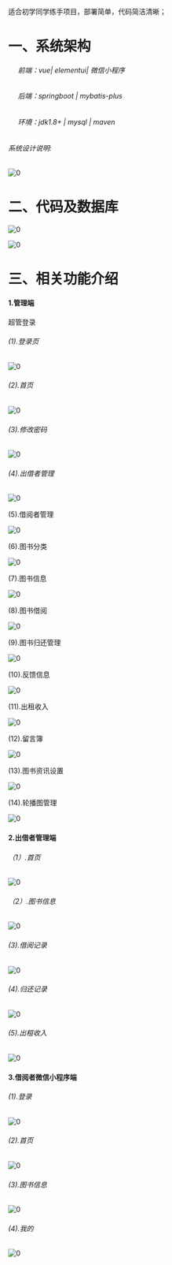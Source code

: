 适合初学同学练手项目，部署简单，代码简洁清晰；

# 一、系统架构

######      前端：vue| elementui| 微信小程序

######      后端：springboot | mybatis-plus   

######      环境：jdk1.8+ | mysql | maven

###### 系统设计说明:

![0](./img/1.jpg "0")

# 二、代码及数据库

![0](./img/2.jpg "0")

![0](./img/3.jpg "0")

# 三、相关功能介绍

#### 1.管理端

超管登录

###### (1).登录页

![0](./img/4.jpg "0")

###### (2).首页

![0](./img/5.jpg "0")

###### (3).修改密码

![0](./img/6.jpg "0")

###### (4).出借者管理

![0](./img/7.jpg "0")

(5).借阅者管理

![0](./img/8.jpg "0")

(6).图书分类

![0](./img/9.jpg "0")

(7).图书信息

![0](./img/10.jpg "0")

(8).图书借阅

![0](./img/11.jpg "0")

(9).图书归还管理

![0](./img/12.jpg "0")

(10).反馈信息

![0](./img/13.jpg "0")

(11).出租收入

![0](./img/14.jpg "0")

(12).留言簿

![0](./img/15.jpg "0")

(13).图书资讯设置

![0](./img/16.jpg "0")

(14).轮播图管理

![0](./img/17.jpg "0")

#### 2.出借者管理端

###### （1）.首页

![0](./img/18.jpg "0")

###### （2）.图书信息

![0](./img/19.jpg "0")

###### (3).借阅记录

![0](./img/20.jpg "0")

###### (4).归还记录

![0](./img/21.jpg "0")

###### (5).出租收入

![0](./img/22.jpg "0")

#### 3.借阅者微信小程序端

###### (1).登录

![0](./img/23.jpg "0")

###### (2).首页

![0](./img/24.jpg "0")

###### (3).图书信息

![0](./img/25.jpg "0")

###### (4).我的

![0](./img/26.jpg "0")


